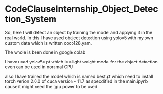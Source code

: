 # CodeClauseInternship_Object_Detection_System
So, here I will detect an object by training the model and applying it in the real world.
In this I have used obeject detection using yolov5 with my own custom data which is written coco128.yaml.

The whole is been done in google colab 

I have used yolov5s.pt which is a light weight model for the object detection even can be used in  noramal CPU

also I have trained the model which is named best.pt which need to install torch verion 2.0.0 of cuda version - 11.7 as specdified in the main.ipynb cause it might need the gpu power to be used
